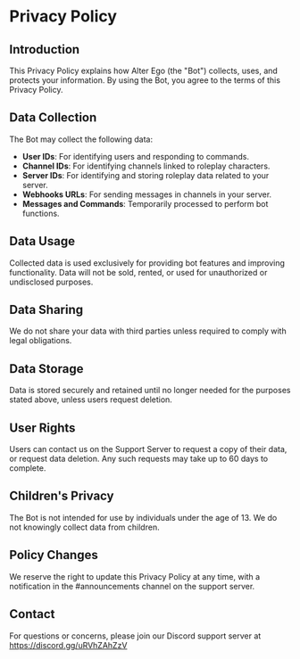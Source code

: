 # Privacy Policy

## Introduction

This Privacy Policy explains how Alter Ego (the "Bot") collects, uses, and protects your information. By using the Bot, you
agree to the terms of this Privacy Policy.

## Data Collection

The Bot may collect the following data:

* **User IDs**: For identifying users and responding to commands.
* **Channel IDs**: For identifying channels linked to roleplay characters.
* **Server IDs**: For identifying and storing roleplay data related to your server.
* **Webhooks URLs**: For sending messages in channels in your server.
* **Messages and Commands**: Temporarily processed to perform bot functions.

## Data Usage

Collected data is used exclusively for providing bot features and improving functionality. Data will not be sold, rented,
or used for unauthorized or undisclosed purposes.

## Data Sharing

We do not share your data with third parties unless required to comply with legal obligations.

## Data Storage

Data is stored securely and retained until no longer needed for the purposes stated above, unless users request deletion.

## User Rights

Users can contact us on the Support Server to request a copy of their data, or request data deletion. Any such requests may
take up to 60 days to complete.

## Children's Privacy

The Bot is not intended for use by individuals under the age of 13. We do not knowingly collect data from children.

## Policy Changes

We reserve the right to update this Privacy Policy at any time, with a notification in the #announcements channel on the
support server.

## Contact

For questions or concerns, please join our Discord support server at https://discord.gg/uRVhZAhZzV